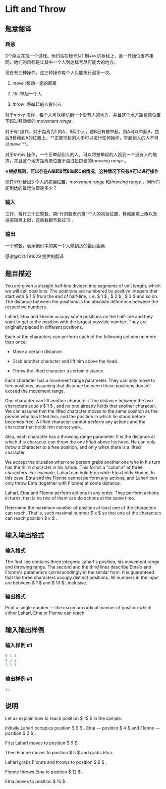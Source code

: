 # Lift and Throw

## 题意翻译

### 题意

3个朋友在玩一个游戏。他们站在标号从$1$ 到$+∞$ 的射线上，且一开始位置不相同，他们的目标是让其中一个人到达标号尽可能大的地方。

现在有三种操作，这三种操作每个人只能执行最多一次。

1. $move$ :移动一定的距离

2. $lift$ :举起一个人

3. $throw$ :将举起的人投出去

对于$move$ 操作，每个人可以移动到一个没有人的地方，并且这个地方距离原位置不超过移动者的 $movement\ range$ 。

对于$lift$ 操作，对于距离为$1$ 的A，B两个人，若B没有被举起，则A可以举起B，然后B移动到A的位置上。**正被举起的人不可以进行任何操作，举起别人的人不可以$move$ **。

对于$throw$ 操作，一个正举起别人的人，可以将被举起的人投到一个没有人的地方，并且这个地方距离原位置不超过投掷者的$throwing\ range$ 。

**※根据规则，可以存在A举起B而B举起C的情况，这种情况下只有A可以进行操作**

现在分别给出$3$ 个人的初始位置，$movement\ range$ 和$throwing\ range$ ，问他们能到达的最远位置是多少？

### 输入

三行，每行三个正整数，第$i$ 行的数表示第$i$ 个人的初始位置、移动距离上限以及投掷距离上限，这些数都不超过$10$ 。

### 输出

一个整数，表示他们中的某一个人能到达的最远距离

感谢@C20191629 提供的翻译

## 题目描述

You are given a straight half-line divided into segments of unit length, which we will call positions. The positions are numbered by positive integers that start with $ 1 $ from the end of half-line, i. e. $ 1 $ , $ 2 $ , $ 3 $ and so on. The distance between the positions is the absolute difference between the respective numbers.

Laharl, Etna and Flonne occupy some positions on the half-line and they want to get to the position with the largest possible number. They are originally placed in different positions.

Each of the characters can perform each of the following actions no more than once:

- Move a certain distance.

- Grab another character and lift him above the head.

- Throw the lifted character a certain distance.

Each character has a movement range parameter. They can only move to free positions, assuming that distance between those positions doesn't exceed the movement range.

One character can lift another character if the distance between the two characters equals $ 1 $ , and no one already holds that another character. We can assume that the lifted character moves to the same position as the person who has lifted him, and the position in which he stood before becomes free. A lifted character cannot perform any actions and the character that holds him cannot walk.

Also, each character has a throwing range parameter. It is the distance at which this character can throw the one lifted above his head. He can only throw a character to a free position, and only when there is a lifted character.

We accept the situation when one person grabs another one who in his turn has the third character in his hands. This forms a "column" of three characters. For example, Laharl can hold Etna while Etna holds Flonne. In this case, Etna and the Flonne cannot perform any actions, and Laharl can only throw Etna (together with Flonne) at some distance.

Laharl, Etna and Flonne perform actions in any order. They perform actions in turns, that is no two of them can do actions at the same time.

Determine the maximum number of position at least one of the characters can reach. That is, such maximal number $ x $ so that one of the characters can reach position $ x $ .

## 输入输出格式

### 输入格式

The first line contains three integers: Laharl's position, his movement range and throwing range. The second and the third lines describe Etna's and Flonne's parameters correspondingly in the similar form. It is guaranteed that the three characters occupy distinct positions. All numbers in the input are between $ 1 $ and $ 10 $ , inclusive.

### 输出格式

Print a single number — the maximum ordinal number of position which either Laharl, Etna or Flonne can reach.

## 输入输出样例

### 输入样例 #1

```cpp
9 3 3
4 3 1
2 3 3

```
### 输出样例 #1

```cpp
15
```


## 说明

Let us explain how to reach position $ 15 $ in the sample.

Initially Laharl occupies position $ 9 $ , Etna — position $ 4 $ and Flonne — position $ 2 $ .

First Laharl moves to position $ 6 $ .

Then Flonne moves to position $ 5 $ and grabs Etna.

Laharl grabs Flonne and throws to position $ 9 $ .

Flonne throws Etna to position $ 12 $ .

Etna moves to position $ 15 $ .

